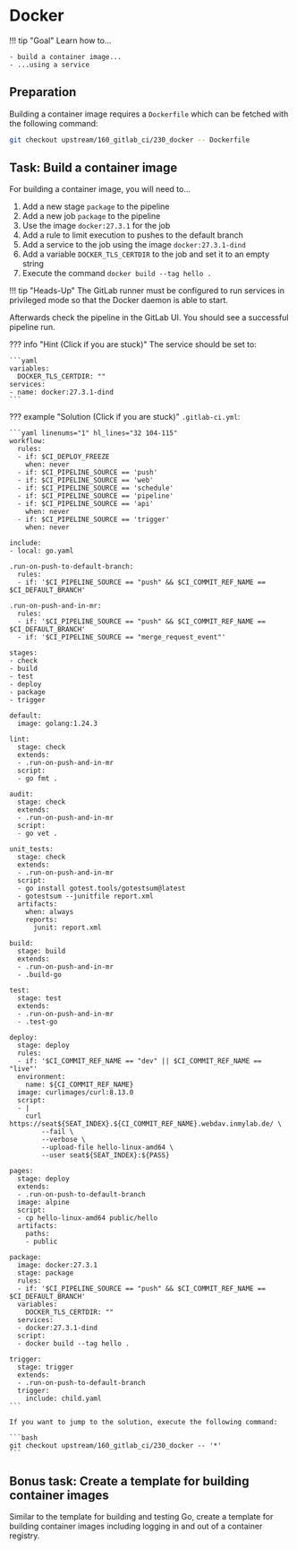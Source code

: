 # Docker

!!! tip "Goal"
    Learn how to...

    - build a container image...
    - ...using a service

## Preparation

Building a container image requires a `Dockerfile` which can be fetched with the following command:

```bash
git checkout upstream/160_gitlab_ci/230_docker -- Dockerfile
```

## Task: Build a container image

For building a container image, you will need to...

1. Add a new stage `package` to the pipeline
1. Add a new job `package` to the pipeline
1. Use the image `docker:27.3.1` for the job
1. Add a rule to limit execution to pushes to the default branch
1. Add a service to the job using the image `docker:27.3.1-dind`
1. Add a variable `DOCKER_TLS_CERTDIR` to the job and set it to an empty string
1. Execute the command `docker build --tag hello .`

!!! tip "Heads-Up"
    The GitLab runner must be configured to run services in privileged mode so that the Docker daemon is able to start.

Afterwards check the pipeline in the GitLab UI. You should see a successful pipeline run.

??? info "Hint (Click if you are stuck)"
    The service should be set to:

    ```yaml
    variables:
      DOCKER_TLS_CERTDIR: ""
    services:
    - name: docker:27.3.1-dind
    ```

??? example "Solution (Click if you are stuck)"
    `.gitlab-ci.yml`:

    ```yaml linenums="1" hl_lines="32 104-115"
    workflow:
      rules:
      - if: $CI_DEPLOY_FREEZE
        when: never
      - if: $CI_PIPELINE_SOURCE == 'push'
      - if: $CI_PIPELINE_SOURCE == 'web'
      - if: $CI_PIPELINE_SOURCE == 'schedule'
      - if: $CI_PIPELINE_SOURCE == 'pipeline'
      - if: $CI_PIPELINE_SOURCE == 'api'
        when: never
      - if: $CI_PIPELINE_SOURCE == 'trigger'
        when: never
      
    include:
    - local: go.yaml

    .run-on-push-to-default-branch:
      rules:
      - if: '$CI_PIPELINE_SOURCE == "push" && $CI_COMMIT_REF_NAME == $CI_DEFAULT_BRANCH'

    .run-on-push-and-in-mr:
      rules:
      - if: '$CI_PIPELINE_SOURCE == "push" && $CI_COMMIT_REF_NAME == $CI_DEFAULT_BRANCH'
      - if: '$CI_PIPELINE_SOURCE == "merge_request_event"'

    stages:
    - check
    - build
    - test
    - deploy
    - package
    - trigger

    default:
      image: golang:1.24.3

    lint:
      stage: check
      extends:
      - .run-on-push-and-in-mr
      script:
      - go fmt .

    audit:
      stage: check
      extends:
      - .run-on-push-and-in-mr
      script:
      - go vet .

    unit_tests:
      stage: check
      extends:
      - .run-on-push-and-in-mr
      script:
      - go install gotest.tools/gotestsum@latest
      - gotestsum --junitfile report.xml
      artifacts:
        when: always
        reports:
          junit: report.xml

    build:
      stage: build
      extends:
      - .run-on-push-and-in-mr
      - .build-go

    test:
      stage: test
      extends:
      - .run-on-push-and-in-mr
      - .test-go

    deploy:
      stage: deploy
      rules:
      - if: '$CI_COMMIT_REF_NAME == "dev" || $CI_COMMIT_REF_NAME == "live"'
      environment:
        name: ${CI_COMMIT_REF_NAME}
      image: curlimages/curl:8.13.0
      script:
      - |
        curl https://seat${SEAT_INDEX}.${CI_COMMIT_REF_NAME}.webdav.inmylab.de/ \
            --fail \
            --verbose \
            --upload-file hello-linux-amd64 \
            --user seat${SEAT_INDEX}:${PASS}

    pages:
      stage: deploy
      extends:
      - .run-on-push-to-default-branch
      image: alpine
      script:
      - cp hello-linux-amd64 public/hello
      artifacts:
        paths:
        - public

    package:
      image: docker:27.3.1
      stage: package
      rules:
      - if: '$CI_PIPELINE_SOURCE == "push" && $CI_COMMIT_REF_NAME == $CI_DEFAULT_BRANCH'
      variables:
        DOCKER_TLS_CERTDIR: ""
      services:
      - docker:27.3.1-dind
      script:
      - docker build --tag hello .

    trigger:
      stage: trigger
      extends:
      - .run-on-push-to-default-branch
      trigger:
        include: child.yaml
    ```
    
    If you want to jump to the solution, execute the following command:

    ```bash
    git checkout upstream/160_gitlab_ci/230_docker -- '*'
    ```

## Bonus task: Create a template for building container images

Similar to the template for building and testing Go, create a template for building container images including logging in and out of a container registry.

<!-- TODO: use !reference -->
<!-- TODO: multi-arch build -->
<!-- TODO: rootless Docker -->
